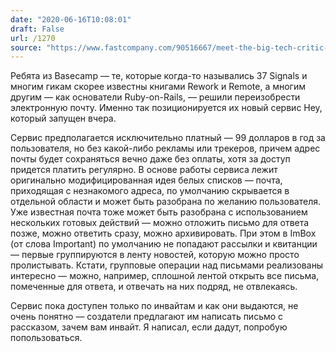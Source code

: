 ```yaml
---
date: "2020-06-16T10:08:01"
draft: False
url: /1270
source: "https://www.fastcompany.com/90516667/meet-the-big-tech-critic-behind-hey-basecamps-radical-new-email-platform"
---
```


Ребята из Basecamp — те, которые когда-то назывались 37 Signals и многим гикам скорее известны книгами Rework и Remote, а многим другим — как основатели Ruby-on-Rails, — решили переизобрести электронную почту.  Именно так позиционируется их новый сервис Hey, который запущен вчера. 

Сервис предполагается исключительно платный — 99 долларов в год за пользователя, но без какой-либо рекламы или трекеров, причем адрес почты будет сохраняться вечно даже без оплаты, хотя за доступ придется платить регулярно. В основе работы сервиса лежит оригинально модифицированная идея белых списков — почта, приходящая с незнакомого адреса, по умолчанию скрывается в отдельной области и может быть разобрана по желанию пользователя. Уже известная почта тоже может быть разобрана с использованием нескольких готовых действий — можно отложить письмо для ответа позже, можно ответить сразу,  можно архивировать. При этом в ImBox (от слова Important) по умолчанию не попадают рассылки и квитанции — первые группируются в ленту новостей, которую можно просто пролистывать. Кстати, групповые операции над письмами реализованы интересно — можно, например, сплошной лентой открыть все письма, помеченные для ответа, и отвечать на них подряд, не отвлекаясь.

Сервис пока доступен только по инвайтам и как они выдаются, не очень понятно — создатели предлагают им написать письмо с рассказом, зачем вам инвайт. Я написал, если дадут, попробую попользоваться.
